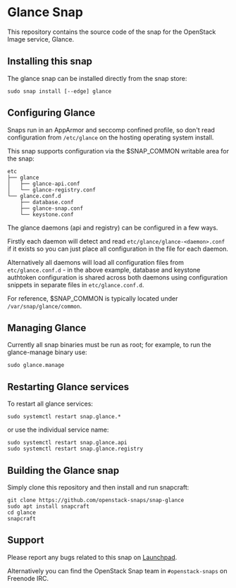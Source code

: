 # Glance Snap

This repository contains the source code of the snap for the OpenStack Image
service, Glance.

## Installing this snap

The glance snap can be installed directly from the snap store:

    sudo snap install [--edge] glance

## Configuring Glance

Snaps run in an AppArmor and seccomp confined profile, so don't read
configuration from `/etc/glance` on the hosting operating system install.

This snap supports configuration via the $SNAP\_COMMON writable area for the
snap:

    etc
    ├── glance
    │   ├── glance-api.conf
    │   └── glance-registry.conf
    └── glance.conf.d
        ├── database.conf
        ├── glance-snap.conf
        └── keystone.conf

The glance daemons (api and registry) can be configured in a few ways.

Firstly each daemon will detect and read `etc/glance/glance-<daemon>.conf`
if it exists so you can just place all configuration in the file for each
daemon.

Alternatively all daemons will load all configuration files from
`etc/glance.conf.d` - in the above example, database and keystone authtoken
configuration is shared across both daemons using configuration snippets in
separate files in `etc/glance.conf.d`.

For reference, $SNAP\_COMMON is typically located under
`/var/snap/glance/common`.

## Managing Glance

Currently all snap binaries must be run as root; for example, to run the
glance-manage binary use:

    sudo glance.manage

## Restarting Glance services

To restart all glance services:

    sudo systemctl restart snap.glance.*

or use the individual service name:

    sudo systemctl restart snap.glance.api
    sudo systemctl restart snap.glance.registry

## Building the Glance snap

Simply clone this repository and then install and run snapcraft:

    git clone https://github.com/openstack-snaps/snap-glance
    sudo apt install snapcraft
    cd glance
    snapcraft

## Support

Please report any bugs related to this snap on
[Launchpad](https://bugs.launchpad.net/snap-glance/+filebug).

Alternatively you can find the OpenStack Snap team in `#openstack-snaps`
on Freenode IRC.
